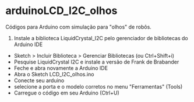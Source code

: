 # arduinoLCD_I2C_olhos
Códigos para Arduino com simulação para "olhos" de robôs.

1. Instale a biblioteca LiquidCrystal_I2C pelo gerenciador de bibliotecas do Arduino IDE
- Sketch > Incluir Biblioteca > Gerenciar Bibliotecas (ou Ctrl+Shift+i)
- Pesquise LiquidCrystal I2C e instale a versão de Frank de Brabander
- Feche e abra novamente a Arduino IDE
- Abra o Sketch LCD_I2C_olhos.ino
- Conecte seu arduino
- selecione a porta e o modelo corretos no menu "Ferramentas" (Tools)
- Carregue o código em seu Arduino (Ctrl+U)
